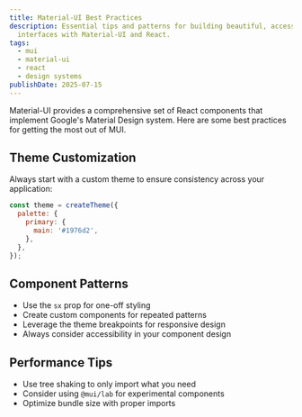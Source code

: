 ```yaml
---
title: Material-UI Best Practices
description: Essential tips and patterns for building beautiful, accessible
  interfaces with Material-UI and React.
tags:
  - mui
  - material-ui
  - react
  - design systems
publishDate: 2025-07-15
---
```

Material-UI provides a comprehensive set of React components that implement Google's Material Design system. Here are some best practices for getting the most out of MUI.

## Theme Customization

Always start with a custom theme to ensure consistency across your application:

```jsx
const theme = createTheme({
  palette: {
    primary: {
      main: '#1976d2',
    },
  },
});
```

## Component Patterns

* Use the `sx` prop for one-off styling
* Create custom components for repeated patterns
* Leverage the theme breakpoints for responsive design
* Always consider accessibility in your component design

## Performance Tips

* Use tree shaking to only import what you need
* Consider using `@mui/lab` for experimental components
* Optimize bundle size with proper imports
